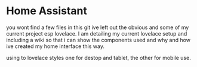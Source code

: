 # Home Assistant
you wont find a few files in this git ive left out the obvious and some of my current project esp lovelace. I am detailing my current lovelace setup and including a wiki so that i can show the components used and why and how ive created my home interface this way. 

using to lovelace styles one for destop and tablet, the other for mobile use.

